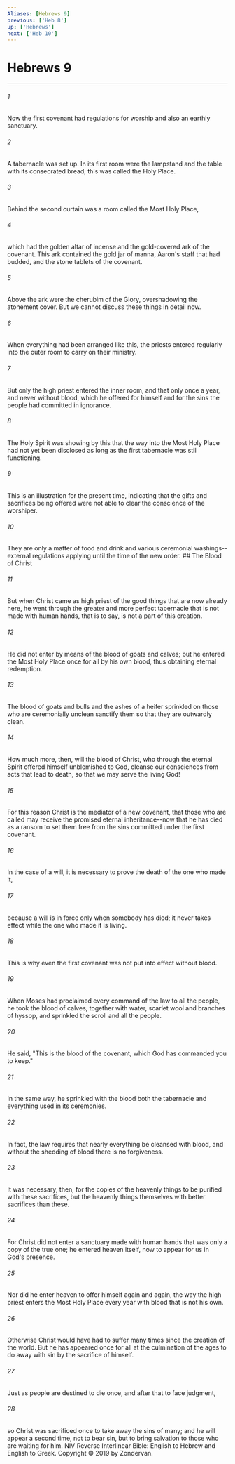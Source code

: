 ```yaml
---
Aliases: [Hebrews 9]
previous: ['Heb 8']
up: ['Hebrews']
next: ['Heb 10']
---
```

# Hebrews 9

***


###### 1 
Now the first covenant had regulations for worship and also an earthly sanctuary. 

###### 2 
A tabernacle was set up. In its first room were the lampstand and the table with its consecrated bread; this was called the Holy Place. 

###### 3 
Behind the second curtain was a room called the Most Holy Place, 

###### 4 
which had the golden altar of incense and the gold-covered ark of the covenant. This ark contained the gold jar of manna, Aaron's staff that had budded, and the stone tablets of the covenant. 

###### 5 
Above the ark were the cherubim of the Glory, overshadowing the atonement cover. But we cannot discuss these things in detail now. 

###### 6 
When everything had been arranged like this, the priests entered regularly into the outer room to carry on their ministry. 

###### 7 
But only the high priest entered the inner room, and that only once a year, and never without blood, which he offered for himself and for the sins the people had committed in ignorance. 

###### 8 
The Holy Spirit was showing by this that the way into the Most Holy Place had not yet been disclosed as long as the first tabernacle was still functioning. 

###### 9 
This is an illustration for the present time, indicating that the gifts and sacrifices being offered were not able to clear the conscience of the worshiper. 

###### 10 
They are only a matter of food and drink and various ceremonial washings--external regulations applying until the time of the new order. ## The Blood of Christ 

###### 11 
But when Christ came as high priest of the good things that are now already here, he went through the greater and more perfect tabernacle that is not made with human hands, that is to say, is not a part of this creation. 

###### 12 
He did not enter by means of the blood of goats and calves; but he entered the Most Holy Place once for all by his own blood, thus obtaining eternal redemption. 

###### 13 
The blood of goats and bulls and the ashes of a heifer sprinkled on those who are ceremonially unclean sanctify them so that they are outwardly clean. 

###### 14 
How much more, then, will the blood of Christ, who through the eternal Spirit offered himself unblemished to God, cleanse our consciences from acts that lead to death, so that we may serve the living God! 

###### 15 
For this reason Christ is the mediator of a new covenant, that those who are called may receive the promised eternal inheritance--now that he has died as a ransom to set them free from the sins committed under the first covenant. 

###### 16 
In the case of a will, it is necessary to prove the death of the one who made it, 

###### 17 
because a will is in force only when somebody has died; it never takes effect while the one who made it is living. 

###### 18 
This is why even the first covenant was not put into effect without blood. 

###### 19 
When Moses had proclaimed every command of the law to all the people, he took the blood of calves, together with water, scarlet wool and branches of hyssop, and sprinkled the scroll and all the people. 

###### 20 
He said, "This is the blood of the covenant, which God has commanded you to keep." 

###### 21 
In the same way, he sprinkled with the blood both the tabernacle and everything used in its ceremonies. 

###### 22 
In fact, the law requires that nearly everything be cleansed with blood, and without the shedding of blood there is no forgiveness. 

###### 23 
It was necessary, then, for the copies of the heavenly things to be purified with these sacrifices, but the heavenly things themselves with better sacrifices than these. 

###### 24 
For Christ did not enter a sanctuary made with human hands that was only a copy of the true one; he entered heaven itself, now to appear for us in God's presence. 

###### 25 
Nor did he enter heaven to offer himself again and again, the way the high priest enters the Most Holy Place every year with blood that is not his own. 

###### 26 
Otherwise Christ would have had to suffer many times since the creation of the world. But he has appeared once for all at the culmination of the ages to do away with sin by the sacrifice of himself. 

###### 27 
Just as people are destined to die once, and after that to face judgment, 

###### 28 
so Christ was sacrificed once to take away the sins of many; and he will appear a second time, not to bear sin, but to bring salvation to those who are waiting for him. NIV Reverse Interlinear Bible: English to Hebrew and English to Greek. Copyright © 2019 by Zondervan.
